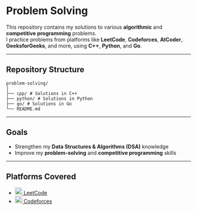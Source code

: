 # Problem Solving

This repository contains my solutions to various **algorithmic** and **competitive programming** problems.  
I practice problems from platforms like **LeetCode**, **Codeforces**, **AtCoder**, **GeeksforGeeks**, and more, using **C++**, **Python**, and **Go**.

---

## Repository Structure

```
problem-solving/
│
├── cpp/ # Solutions in C++
├── python/ # Solutions in Python
├── go/ # Solutions in Go
└── README.md
```
---

## Goals
- Strengthen my **Data Structures & Algorithms (DSA)** knowledge  
- Improve my **problem-solving** and **competitive programming** skills  

---

## Platforms Covered
- [<img src="https://upload.wikimedia.org/wikipedia/commons/1/19/LeetCode_logo_black.png" width="20"/> LeetCode](https://leetcode.com/)
- [<img src="https://sta.codeforces.com/s/76207/images/codeforces-logo-with-telegram.png" width="20"/> Codeforces](https://codeforces.com/)
